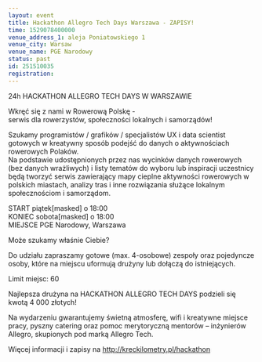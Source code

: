 ```yaml
---
layout: event
title: Hackathon Allegro Tech Days Warszawa - ZAPISY!
time: 1529078400000
venue_address_1: aleja Poniatowskiego 1
venue_city: Warsaw
venue_name: PGE Narodowy
status: past
id: 251510035
registration: 
---
```


<p>24h HACKATHON ALLEGRO TECH DAYS W WARSZAWIE</p>
<p>Wkręć się z nami w Rowerową Polskę -
  <br/>serwis dla rowerzystów, społeczności lokalnych i samorządów!</p>
<p>Szukamy programistów / grafików / specjalistów UX i data scientist gotowych w kreatywny sposób podejść do danych o aktywnościach rowerowych Polaków.
  <br/>Na podstawie udostępnionych przez nas wycinków danych rowerowych (bez danych wrażliwych) i listy tematów do wyboru lub inspiracji uczestnicy będą tworzyć serwis zawierający mapy cieplne aktywności rowerowych w polskich miastach, analizy tras i inne
  rozwiązania służące lokalnym społecznościom i samorządom.</p>
<p>START piątek[masked] o 18:00
  <br/>KONIEC sobota[masked] o 18:00
  <br/>MIEJSCE PGE Narodowy, Warszawa</p>
<p>Może szukamy właśnie Ciebie?</p>
<p>Do udziału zapraszamy gotowe (max. 4-osobowe) zespoły oraz pojedyncze osoby, które na miejscu uformują drużyny lub dołączą do istniejących.</p>
<p>Limit miejsc: 60</p>
<p>Najlepsza drużyna na HACKATHON ALLEGRO TECH DAYS podzieli się kwotą 4 000 złotych!</p>
<p>Na wydarzeniu gwarantujemy świetną atmosferę, wifi i kreatywne miejsce pracy, pyszny catering oraz pomoc merytoryczną mentorów – inżynierów Allegro, skupionych pod marką Allegro Tech.</p>
<p>Więcej informacji i zapisy na
  <a href="http://kreckilometry.pl/hackathon" class="linkified">http://kreckilometry.pl/hackathon</a>
</p>
